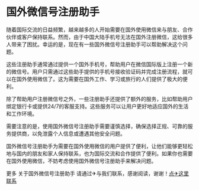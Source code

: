 # 国外微信号注册助手

随着国际交流的日益频繁，越来越多的人开始需要在国外使用微信来与朋友、合作伙伴或客户保持联系。然而，由于中国大陆手机号无法在国外注册微信，这给很多人带来了困扰。幸运的是，现在有一些国外微信号注册助手可以帮助解决这个问题。

这些注册助手通常通过提供一个国外手机号，帮助用户在微信国际版上注册一个新的微信号。用户只需通过这些助手提供的手机号接收验证码并完成注册流程，就可以在国外使用微信了。这为需要在国外工作、学习或旅行的人们提供了极大的便利。

除了帮助用户注册微信号之外，一些注册助手还提供了额外的服务，比如帮助用户绑定银行卡或提供24/7的客服支持。这些服务可以让用户更好地适应国外的生活和工作环境。

需要注意的是，使用国外微信号注册助手需要谨慎选择，确保选择正规、可靠的服务提供商，以免泄露个人信息或遭遇其他安全问题。

国外微信号注册助手为需要在国外使用微信的用户提供了便利，让他们能够更轻松地与国内的朋友和家人保持联系，也为国际交流和合作提供了便利。如果你也需要在国外使用微信，不妨考虑使用国外微信号注册助手来解决问题。

更多 关于国外微信号注册助手 请通过✈与我们联系，感谢阅读，谢谢！[点✈这里联系](https://www.k02.cc)
